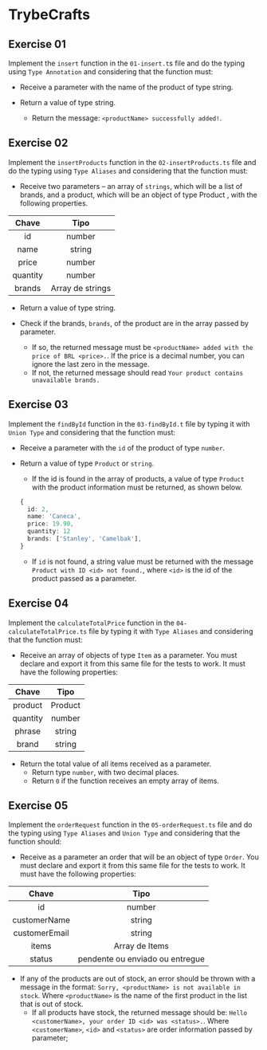 # TrybeCrafts

## Exercise 01

Implement the `insert` function in the `01-insert.t`s file and do the typing using `Type Annotation` and considering that the function must:

- Receive a parameter with the name of the product of type string.

- Return a value of type string.

  - Return the message: `<productName> successfully added!`.


## Exercise 02

Implement the `insertProducts` function in the `02-insertProducts.ts` file and do the typing using `Type Aliases` and considering that the function must:

- Receive two parameters – an array of `strings`, which will be a list of brands, and a product, which will be an object of type Product , with the following properties.


|  Chave   |       Tipo       |
| :------: | :--------------: |
|    id    |      number      |
|   name   |      string      |
|  price   |      number      |
| quantity |      number      |
|  brands  | Array de strings |

- Return a value of type string.

- Check if the brands, `brands`, of the product are in the array passed by parameter.

  - If so, the returned message must be `<productName> added with the price of BRL <price>.`. If the price is a decimal number, you can ignore the last zero in the message.
  - If not, the returned message should read `Your product contains unavailable brands.`


## Exercise 03

Implement the `findById` function in the `03-findById.t` file by typing it with `Union Type` and considering that the function must:

- Receive a parameter with the `id` of the product of type `number`.

- Return a value of type `Product` or `string`.
  - If the id is found in the array of products, a value of type `Product` with the product information must be returned, as shown below.

  ```typescript
  {
    id: 2,
    name: 'Caneca',
    price: 19.90,
    quantity: 12
    brands: ['Stanley', 'Camelbak'],
  }
  ```

  - If `id` is not found, a string value must be returned with the message `Product with ID <id> not found.`, where `<id>` is the id of the product passed as a parameter.


## Exercise 04

Implement the `calculateTotalPrice` function in the `04-calculateTotalPrice.ts` file by typing it with `Type Aliases` and considering that the function must:

- Receive an array of objects of type `Item` as a parameter. You must declare and export it from this same file for the tests to work. It must have the following properties:


|  Chave   |  Tipo   |
| :------: | :-----: |
| product  | Product |
| quantity | number  |
|  phrase  | string  |
|  brand   | string  |

- Return the total value of all items received as a parameter.
  - Return type `number`, with two decimal places.
  - Return `0` if the function receives an empty array of items.


## Exercise 05

Implement the `orderRequest` function in the `05-orderRequest.ts` file and do the typing using `Type Aliases` and `Union Type` and considering that the function should:

- Receive as a parameter an order that will be an object of type `Order`. You must declare and export it from this same file for the tests to work. It must have the following properties:


|     Chave     |              Tipo               |
| :-----------: | :-----------------------------: |
|      id       |             number              |
| customerName  |             string              |
| customerEmail |             string              |
|     items     |         Array de Items          |
|    status     | pendente ou enviado ou entregue |

- If any of the products are out of stock, an error should be thrown with a message in the format: `Sorry, <productName> is not available in stock`. Where `<productName>` is the name of the first product in the list that is out of stock.
  - If all products have stock, the returned message should be: `Hello <customerName>, your order ID <id> was <status>.`. Where `<customerName>`, `<id>` and `<status>` are order information passed by parameter;
